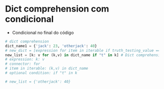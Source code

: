 # Dict comprehension com condicional

- Condicional no final do código
```python
# dict comprehension
dict_name1 = {'jack': 23, 'otherjack': 40}
# new_dict = [expression for item in iterable if truth_testing_value == True]
new_list = [k: v for (k,v) in dict_name if "t" in k] # Dict comprehension
# expression: k: v
# connector: for
# item in iterable: (k,v) in dict_name
# optional condition: if "t" in k

# new_list = {'otherjack': 40}
```  

